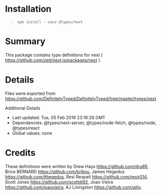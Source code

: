 # Installation
> `npm install --save @types/next`

# Summary
This package contains type definitions for next ( https://github.com/zeit/next.js/packages/next ).

# Details
Files were exported from https://github.com/DefinitelyTyped/DefinitelyTyped/tree/master/types/next

Additional Details
 * Last updated: Tue, 05 Feb 2019 23:16:26 GMT
 * Dependencies: @types/next-server, @types/node-fetch, @types/node, @types/react
 * Global values: none

# Credits
These definitions were written by Drew Hays <https://github.com/dru89>, Brice BERNARD <https://github.com/brikou>, James Hegedus <https://github.com/jthegedus>, Resi Respati <https://github.com/resir014>, Scott Jones <https://github.com/scottdj92>, Joao Vieira <https://github.com/joaovieira>, AJ Livingston <https://github.com/ajliv>.
